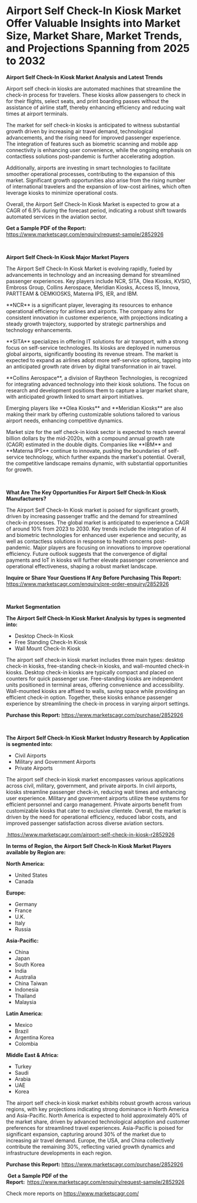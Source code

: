 <p><h1>Airport Self Check-In Kiosk Market Offer Valuable Insights into Market Size, Market Share, Market Trends, and Projections Spanning from 2025 to 2032</h1></p><p><strong>Airport Self Check-In Kiosk Market Analysis and Latest Trends</strong></p>
<p><p>Airport self check-in kiosks are automated machines that streamline the check-in process for travelers. These kiosks allow passengers to check in for their flights, select seats, and print boarding passes without the assistance of airline staff, thereby enhancing efficiency and reducing wait times at airport terminals. </p><p>The market for self check-in kiosks is anticipated to witness substantial growth driven by increasing air travel demand, technological advancements, and the rising need for improved passenger experience. The integration of features such as biometric scanning and mobile app connectivity is enhancing user convenience, while the ongoing emphasis on contactless solutions post-pandemic is further accelerating adoption. </p><p>Additionally, airports are investing in smart technologies to facilitate smoother operational processes, contributing to the expansion of this market. Significant growth opportunities also arise from the rising number of international travelers and the expansion of low-cost airlines, which often leverage kiosks to minimize operational costs. </p><p>Overall, the Airport Self Check-In Kiosk Market is expected to grow at a CAGR of 6.9% during the forecast period, indicating a robust shift towards automated services in the aviation sector.</p></p>
<p><strong>Get a Sample PDF of the Report:&nbsp;</strong> <a href="https://www.marketscagr.com/enquiry/request-sample/2852926?utm_campaign=2202&utm_medium=2&utm_source=Github&utm_content=ia&utm_term=11032025&utm_id=airport-self-check-in-kiosk">https://www.marketscagr.com/enquiry/request-sample/2852926</a></p>
<p>&nbsp;</p>
<p><strong>Airport Self Check-In Kiosk Major Market Players</strong></p>
<p><p>The Airport Self Check-In Kiosk Market is evolving rapidly, fueled by advancements in technology and an increasing demand for streamlined passenger experiences. Key players include NCR, SITA, Olea Kiosks, KVSIO, Embross Group, Collins Aerospace, Meridian Kiosks, Access IS, Innova, PARTTEAM & OEMKIOSKS, Materna IPS, IER, and IBM.</p><p>**NCR** is a significant player, leveraging its resources to enhance operational efficiency for airlines and airports. The company aims for consistent innovation in customer experience, with projections indicating a steady growth trajectory, supported by strategic partnerships and technology enhancements.</p><p>**SITA** specializes in offering IT solutions for air transport, with a strong focus on self-service technologies. Its kiosks are deployed in numerous global airports, significantly boosting its revenue stream. The market is expected to expand as airlines adopt more self-service options, tapping into an anticipated growth rate driven by digital transformation in air travel.</p><p>**Collins Aerospace**, a division of Raytheon Technologies, is recognized for integrating advanced technology into their kiosk solutions. The focus on research and development positions them to capture a larger market share, with anticipated growth linked to smart airport initiatives.</p><p>Emerging players like **Olea Kiosks** and **Meridian Kiosks** are also making their mark by offering customizable solutions tailored to various airport needs, enhancing competitive dynamics.</p><p>Market size for the self check-in kiosk sector is expected to reach several billion dollars by the mid-2020s, with a compound annual growth rate (CAGR) estimated in the double digits. Companies like **IBM** and **Materna IPS** continue to innovate, pushing the boundaries of self-service technology, which further expands the market's potential. Overall, the competitive landscape remains dynamic, with substantial opportunities for growth.</p></p>
<p>&nbsp;</p>
<p><strong>What Are The Key Opportunities For Airport Self Check-In Kiosk Manufacturers?</strong></p>
<p><p>The Airport Self Check-In Kiosk market is poised for significant growth, driven by increasing passenger traffic and the demand for streamlined check-in processes. The global market is anticipated to experience a CAGR of around 10% from 2023 to 2030. Key trends include the integration of AI and biometric technologies for enhanced user experience and security, as well as contactless solutions in response to health concerns post-pandemic. Major players are focusing on innovations to improve operational efficiency. Future outlook suggests that the convergence of digital payments and IoT in kiosks will further elevate passenger convenience and operational effectiveness, shaping a robust market landscape.</p></p>
<p><strong>Inquire or Share Your Questions If Any Before Purchasing This Report:</strong> <a href="https://www.marketscagr.com/enquiry/pre-order-enquiry/2852926?utm_campaign=2202&utm_medium=2&utm_source=Github&utm_content=ia&utm_term=11032025&utm_id=airport-self-check-in-kiosk">https://www.marketscagr.com/enquiry/pre-order-enquiry/2852926</a></p>
<p>&nbsp;</p>
<p><strong>Market Segmentation</strong></p>
<p><strong>The Airport Self Check-In Kiosk Market Analysis by types is segmented into:</strong></p>
<p><ul><li> Desktop Check-In Kiosk</li><li>Free Standing Check-In Kiosk</li><li>Wall Mount Check-In Kiosk </li></ul></p>
<p><p>The airport self check-in kiosk market includes three main types: desktop check-in kiosks, free-standing check-in kiosks, and wall-mounted check-in kiosks. Desktop check-in kiosks are typically compact and placed on counters for quick passenger use. Free-standing kiosks are independent units positioned in terminal areas, offering convenience and accessibility. Wall-mounted kiosks are affixed to walls, saving space while providing an efficient check-in option. Together, these kiosks enhance passenger experience by streamlining the check-in process in varying airport settings.</p></p>
<p><strong>Purchase this Report:&nbsp;</strong><a href="https://www.marketscagr.com/purchase/2852926?utm_campaign=2202&utm_medium=2&utm_source=Github&utm_content=ia&utm_term=11032025&utm_id=airport-self-check-in-kiosk">https://www.marketscagr.com/purchase/2852926</a></p>
<p>&nbsp;</p>
<p><strong>The Airport Self Check-In Kiosk Market Industry Research by Application is segmented into:</strong></p>
<p><ul><li> Civil Airports</li><li>Military and Government Airports</li><li>Private Airports </li></ul></p>
<p><p>The airport self check-in kiosk market encompasses various applications across civil, military, government, and private airports. In civil airports, kiosks streamline passenger check-in, reducing wait times and enhancing user experience. Military and government airports utilize these systems for efficient personnel and cargo management. Private airports benefit from customizable kiosks that cater to exclusive clientele. Overall, the market is driven by the need for operational efficiency, reduced labor costs, and improved passenger satisfaction across diverse aviation sectors.</p></p>
<p><a href="https://www.marketscagr.com/airport-self-check-in-kiosk-r2852926?utm_campaign=2202&utm_medium=2&utm_source=Github&utm_content=ia&utm_term=11032025&utm_id=airport-self-check-in-kiosk">&nbsp;https://www.marketscagr.com/airport-self-check-in-kiosk-r2852926</a></p>
<p><strong>In terms of Region, the Airport Self Check-In Kiosk Market Players available by Region are:</strong></p>
<p>
    <p> <strong> North America: </strong>
        <ul>
            <li>United States</li>
            <li>Canada</li>
        </ul>
        </p> 
    <p> <strong> Europe: </strong>
        <ul>
            <li>Germany</li>
            <li>France</li>
            <li>U.K.</li>
            <li>Italy</li>
            <li>Russia</li>
        </ul>
        </p> 
    <p> <strong> Asia-Pacific: </strong>
        <ul>
            <li>China</li>
            <li>Japan</li>
            <li>South Korea</li>
            <li>India</li>
            <li>Australia</li>
            <li>China Taiwan</li>
            <li>Indonesia</li>
            <li>Thailand</li>
            <li>Malaysia</li>
        </ul>
        </p> 
    <p> <strong> Latin America: </strong>
        <ul>
            <li>Mexico</li>
            <li>Brazil</li>
            <li>Argentina Korea</li>
            <li>Colombia</li>
        </ul>
        </p> 
    <p> <strong> Middle East & Africa: </strong>
        <ul>
            <li>Turkey</li>
            <li>Saudi</li>
            <li>Arabia</li>
            <li>UAE</li>
            <li>Korea</li>
        </ul>
    </p>
    </p>
<p><p>The airport self check-in kiosk market exhibits robust growth across various regions, with key projections indicating strong dominance in North America and Asia-Pacific. North America is expected to hold approximately 40% of the market share, driven by advanced technological adoption and customer preferences for streamlined travel experiences. Asia-Pacific is poised for significant expansion, capturing around 30% of the market due to increasing air travel demand. Europe, the USA, and China collectively contribute the remaining 30%, reflecting varied growth dynamics and infrastructure developments in each region.</p></p>
<p><strong>Purchase this Report: </strong><a href="https://www.marketscagr.com/purchase/2852926?utm_campaign=2202&utm_medium=2&utm_source=Github&utm_content=ia&utm_term=11032025&utm_id=airport-self-check-in-kiosk">https://www.marketscagr.com/purchase/2852926</a></p>
<p>&nbsp;<strong>Get a Sample PDF of the Report:&nbsp;&nbsp;</strong><a href="https://www.marketscagr.com/enquiry/request-sample/2852926?utm_campaign=2202&utm_medium=2&utm_source=Github&utm_content=ia&utm_term=11032025&utm_id=airport-self-check-in-kiosk">https://www.marketscagr.com/enquiry/request-sample/2852926</a></p>
<p><strong></strong></p>
<p>Check more reports on <a href="https://www.marketscagr.com/?utm_campaign=2202&utm_medium=2&utm_source=Github&utm_content=ia&utm_term=11032025&utm_id=airport-self-check-in-kiosk">https://www.marketscagr.com/</a></p>